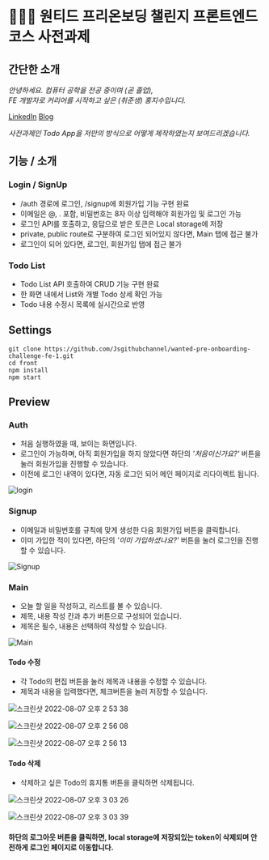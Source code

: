# 👩🏻‍💻 원티드 프리온보딩 챌린지 프론트엔드 코스 사전과제

## 간단한 소개
_안녕하세요. 컴퓨터 공학을 전공 중이며 (곧 졸업),_<br />
_FE 개발자로 커리어를 시작하고 싶은 (취준생) 홍지수입니다._

[LinkedIn](https://www.linkedin.com/in/jisu-hong-7a9683226/)
[Blog](https://breathtaking-life.tistory.com/)   


_사전과제인 Todo App을 저만의 방식으로 어떻게 제작하였는지 보여드리겠습니다._

##  기능 / 소개
### Login / SignUp
- /auth 경로에 로그인, /signup에 회원가입 기능 구현 완료
- 이메일은 @, . 포함, 비밀번호는 8자 이상 입력해야 회원가입 및 로그인 가능
- 로그인 API를 호출하고, 응답으로 받은 토큰은 Local storage에 저장
- private, public route로 구분하여 로그인 되어있지 않다면, Main 탭에 접근 불가
- 로그인이 되어 있다면, 로그인, 회원가입 탭에 접근 불가
### Todo List
- Todo List API 호출하여 CRUD 기능 구현 완료
- 한 화면 내에서 List와 개별 Todo 상세 확인 가능
- Todo 내용 수정시 목록에 실시간으로 반영

## Settings

```
git clone https://github.com/Jsgithubchannel/wanted-pre-onboarding-challenge-fe-1.git
cd front
npm install
npm start
```


## Preview

### Auth
- 처음 실행하였을 때, 보이는 화면입니다.
- 로그인이 가능하며, 아직 회원가입을 하지 않았다면 하단의 _'처음이신가요?'_ 버튼을 눌러 회원가입을 진행할 수 있습니다.
- 이전에 로그인 내역이 있다면, 자동 로그인 되어 메인 페이지로 리다이렉트 됩니다.

![login](https://user-images.githubusercontent.com/66022264/183277028-2ce53304-d2e9-4eaf-a5f4-604faa10bf96.png)

### Signup
- 이메일과 비밀번호를 규칙에 맞게 생성한 다음 회원가입 버튼을 클릭합니다.
- 이미 가입한 적이 있다면, 하단의 _'이미 가입하셨나요?'_ 버튼을 눌러 로그인을 진행할 수 있습니다.

![Signup](https://user-images.githubusercontent.com/66022264/183277029-37375ad7-97c1-46b7-b6ff-240b0ee56f49.png)


### Main
- 오늘 할 일을 작성하고, 리스트를 볼 수 있습니다.
- 제목, 내용 작성 칸과 추가 버튼으로 구성되어 있습니다.
- 제목은 필수, 내용은 선택하여 작성할 수 있습니다.

![Main](https://user-images.githubusercontent.com/66022264/183277173-d0f0f492-9e0e-4f52-acea-b779103bfa54.png)

#### Todo 수정
- 각 Todo의 편집 버튼을 눌러 제목과 내용을 수정할 수 있습니다.
- 제목과 내용을 입력했다면, 체크버튼을 눌러 저장할 수 있습니다.

![스크린샷 2022-08-07 오후 2 53 38](https://user-images.githubusercontent.com/66022264/183277423-9948c507-4bd3-4169-bae4-b512615440cb.png)

![스크린샷 2022-08-07 오후 2 56 08](https://user-images.githubusercontent.com/66022264/183277422-5b0f23e0-835b-463e-9f1f-a1893f4caf6f.png)

![스크린샷 2022-08-07 오후 2 56 13](https://user-images.githubusercontent.com/66022264/183277421-e9bf8f52-7d51-41b7-a382-6afcce955fb8.png)

#### Todo 삭제
- 삭제하고 싶은 Todo의 휴지통 버튼을 클릭하면 삭제됩니다.

![스크린샷 2022-08-07 오후 3 03 26](https://user-images.githubusercontent.com/66022264/183277614-151eeeb9-a5b9-4281-bf6c-b78b8335f9fe.png)

![스크린샷 2022-08-07 오후 3 03 39](https://user-images.githubusercontent.com/66022264/183277615-e5b8e5e7-3fbb-4e7d-b8df-ec0508f6c02e.png)

#### 하단의 로그아웃 버튼을 클릭하면, local storage에 저장되있는 token이 삭제되며 안전하게 로그인 페이지로 이동합니다.
